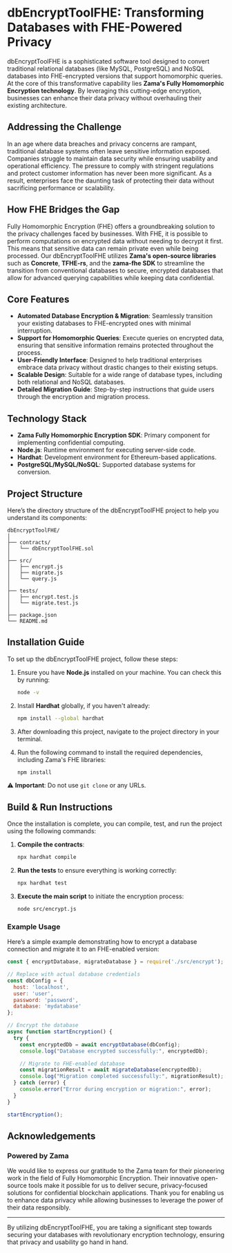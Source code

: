 
# dbEncryptToolFHE: Transforming Databases with FHE-Powered Privacy

dbEncryptToolFHE is a sophisticated software tool designed to convert traditional relational databases (like MySQL, PostgreSQL) and NoSQL databases into FHE-encrypted versions that support homomorphic queries. At the core of this transformative capability lies **Zama's Fully Homomorphic Encryption technology**. By leveraging this cutting-edge encryption, businesses can enhance their data privacy without overhauling their existing architecture.

## Addressing the Challenge

In an age where data breaches and privacy concerns are rampant, traditional database systems often leave sensitive information exposed. Companies struggle to maintain data security while ensuring usability and operational efficiency. The pressure to comply with stringent regulations and protect customer information has never been more significant. As a result, enterprises face the daunting task of protecting their data without sacrificing performance or scalability.

## How FHE Bridges the Gap

Fully Homomorphic Encryption (FHE) offers a groundbreaking solution to the privacy challenges faced by businesses. With FHE, it is possible to perform computations on encrypted data without needing to decrypt it first. This means that sensitive data can remain private even while being processed. Our dbEncryptToolFHE utilizes **Zama's open-source libraries** such as **Concrete**, **TFHE-rs**, and the **zama-fhe SDK** to streamline the transition from conventional databases to secure, encrypted databases that allow for advanced querying capabilities while keeping data confidential.

## Core Features

- **Automated Database Encryption & Migration**: Seamlessly transition your existing databases to FHE-encrypted ones with minimal interruption.
- **Support for Homomorphic Queries**: Execute queries on encrypted data, ensuring that sensitive information remains protected throughout the process.
- **User-Friendly Interface**: Designed to help traditional enterprises embrace data privacy without drastic changes to their existing setups.
- **Scalable Design**: Suitable for a wide range of database types, including both relational and NoSQL databases.
- **Detailed Migration Guide**: Step-by-step instructions that guide users through the encryption and migration process.

## Technology Stack

- **Zama Fully Homomorphic Encryption SDK**: Primary component for implementing confidential computing.
- **Node.js**: Runtime environment for executing server-side code.
- **Hardhat**: Development environment for Ethereum-based applications.
- **PostgreSQL/MySQL/NoSQL**: Supported database systems for conversion.

## Project Structure

Here’s the directory structure of the dbEncryptToolFHE project to help you understand its components:

```
dbEncryptToolFHE/
│
├── contracts/
│   └── dbEncryptToolFHE.sol
│
├── src/
│   ├── encrypt.js
│   ├── migrate.js
│   └── query.js
│
├── tests/
│   ├── encrypt.test.js
│   └── migrate.test.js
│
├── package.json
└── README.md
```

## Installation Guide

To set up the dbEncryptToolFHE project, follow these steps:

1. Ensure you have **Node.js** installed on your machine. You can check this by running:
   ```bash
   node -v
   ```

2. Install **Hardhat** globally, if you haven't already:
   ```bash
   npm install --global hardhat
   ```

3. After downloading this project, navigate to the project directory in your terminal.

4. Run the following command to install the required dependencies, including Zama's FHE libraries:
   ```bash
   npm install
   ```

⚠️ **Important**: Do not use `git clone` or any URLs.

## Build & Run Instructions

Once the installation is complete, you can compile, test, and run the project using the following commands:

1. **Compile the contracts**:
   ```bash
   npx hardhat compile
   ```

2. **Run the tests** to ensure everything is working correctly:
   ```bash
   npx hardhat test
   ```

3. **Execute the main script** to initiate the encryption process:
   ```bash
   node src/encrypt.js
   ```

### Example Usage

Here’s a simple example demonstrating how to encrypt a database connection and migrate it to an FHE-enabled version:

```javascript
const { encryptDatabase, migrateDatabase } = require('./src/encrypt');

// Replace with actual database credentials
const dbConfig = {
  host: 'localhost',
  user: 'user',
  password: 'password',
  database: 'mydatabase'
};

// Encrypt the database
async function startEncryption() {
  try {
    const encryptedDb = await encryptDatabase(dbConfig);
    console.log("Database encrypted successfully:", encryptedDb);

    // Migrate to FHE-enabled database
    const migrationResult = await migrateDatabase(encryptedDb);
    console.log("Migration completed successfully:", migrationResult);
  } catch (error) {
    console.error("Error during encryption or migration:", error);
  }
}

startEncryption();
```

## Acknowledgements

### Powered by Zama

We would like to express our gratitude to the Zama team for their pioneering work in the field of Fully Homomorphic Encryption. Their innovative open-source tools make it possible for us to deliver secure, privacy-focused solutions for confidential blockchain applications. Thank you for enabling us to enhance data privacy while allowing businesses to leverage the power of their data responsibly.

---

By utilizing dbEncryptToolFHE, you are taking a significant step towards securing your databases with revolutionary encryption technology, ensuring that privacy and usability go hand in hand.
```
